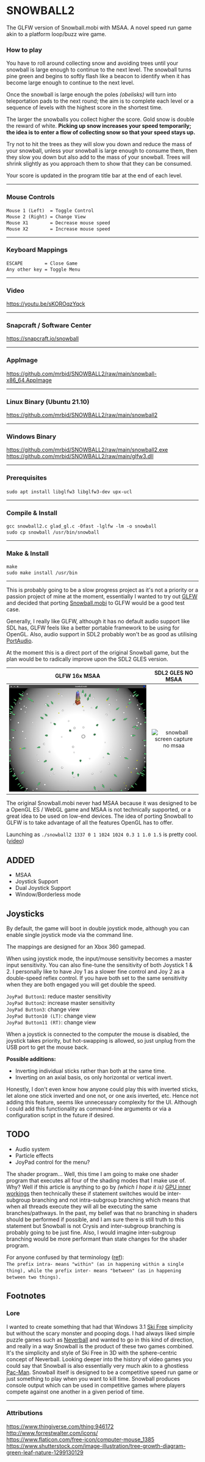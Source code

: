 # SNOWBALL2
The GLFW version of Snowball.mobi with MSAA. A novel speed run game akin to a platform loop/buzz wire game.

### How to play

You have to roll around collecting snow and avoiding trees until your snowball is large enough to continue to the next level. The snowball turns pine green and begins to softly flash like a beacon to identify when it has become large enough to continue to the next level.

Once the snowball is large enough the poles _(obelisks)_ will turn into teleportation pads to the next round; the aim is to complete each level or a sequence of levels with the highest score in the shortest time.

The larger the snowballs you collect higher the score. Gold snow is double the reward of white. **Picking up snow increases your speed temporarily; the idea is to enter a flow of collecting snow so that your speed stays up.**

Try not to hit the trees as they will slow you down and reduce the mass of your snowball, unless your snowball is large enough to consume them, then they slow you down but also add to the mass of your snowball. Trees will shrink slightly as you approach them to show that they can be consumed.

Your score is updated in the program title bar at the end of each level.

---

### Mouse Controls
```
Mouse 1 (Left)  = Toggle Control
Mouse 2 (Right) = Change View
Mouse X1        = Decrease mouse speed
Mouse X2        = Increase mouse speed
```

---

### Keyboard Mappings
```
ESCAPE        = Close Game
Any other key = Toggle Menu
```

---

### Video
https://youtu.be/sKOROqzYqck

---

### Snapcraft / Software Center
https://snapcraft.io/snowball

---

### AppImage
https://github.com/mrbid/SNOWBALL2/raw/main/snowball-x86_64.AppImage

---

### Linux Binary (Ubuntu 21.10)
https://github.com/mrbid/SNOWBALL2/raw/main/snowball2

---

### Windows Binary
https://github.com/mrbid/SNOWBALL2/raw/main/snowball2.exe <br>
https://github.com/mrbid/SNOWBALL2/raw/main/glfw3.dll

---

### Prerequisites
`sudo apt install libglfw3 libglfw3-dev upx-ucl`

---

### Compile & Install
```
gcc snowball2.c glad_gl.c -Ofast -lglfw -lm -o snowball
sudo cp snowball /usr/bin/snowball
```

---

### Make & Install
```
make
sudo make install /usr/bin
```

---

This is probably going to be a slow progress project as it's not a priority or a passion project of mine at the moment, essentially I wanted to try out [GLFW](https://www.glfw.org/) and decided that porting [Snowball.mobi](https://github.com/mrbid/Snowball.mobi) to GLFW would be a good test case.

Generally, I really like GLFW, although it has no default audio support like SDL has, GLFW feels like a better portable framework to be using for OpenGL. Also, audio support in SDL2 probably won't be as good as utilising [PortAudio](http://www.portaudio.com/).

At the moment this is a direct port of the original Snowball game, but the plan would be to radically improve upon the SDL2 GLES version.

GLFW 16x MSAA | SDL2 GLES NO MSAA
:-------------------------:|:-------------------------:
![snowball screen capture 16x msaa](screenshot.png) | ![snowball screen capture no msaa](https://dashboard.snapcraft.io/site_media/appmedia/2021/09/Screenshot_2021-09-26_11-15-10.png)

The original Snowball.mobi never had MSAA because it was designed to be a OpenGL ES / WebGL game and MSAA is not technically supported, or a great idea to be used on low-end devices. The idea of porting Snowball to GLFW is to take advantage of all the features OpenGL has to offer.

Launching as `./snowball2 1337 0 1 1024 1024 0.3 1 1.0 1.5` is pretty cool. ([video](https://youtu.be/n424i-7_4Zw))

## ADDED
- MSAA
- Joystick Support
- Dual Joystick Support
- Window/Borderless mode

## Joysticks
By default, the game will boot in double joystick mode, although you can enable single joystick mode via the command line.

The mappings are designed for an Xbox 360 gamepad.

When using joystick mode, the input/mouse sensitivity becomes a master input sensitivity. You can also fine-tune the sensitivity of both Joystick 1 & 2. I personally like to have Joy 1 as a slower fine control and Joy 2 as a double-speed reflex control. If you have both set to the same sensitivity when they are both engaged you will get double the speed.

`JoyPad Button1`: reduce master sensitivity<br>
`JoyPad Button2`: increase master sensitivity<br>
`JoyPad Button3`: change view<br>
`JoyPad Button10 (LT)`: change view<br>
`JoyPad Button11 (RT)`: change view

When a joystick is connected to the computer the mouse is disabled, the joystick takes priority, but hot-swapping is allowed, so just unplug from the USB port to get the mouse back.

**Possible additions:**
- Inverting individual sticks rather than both at the same time.
- Inverting on an axial basis, os only horizontal or vertical invert.

Honestly, I don't even know how anyone could play this with inverted sticks, let alone one stick inverted and one not, or one axis inverted, etc. Hence not adding this feature, seems like unnecessary complexity for the UI. Although I could add this functionality as command-line arguments or via a configuration script in the future if desired.

## TODO
- Audio system
- Particle effects
- JoyPad control for the menu?

The shader program... Well, this time I am going to make one shader program that executes all four of the shading modes that I make use of. Why? Well if this article is anything to go by _(which I hope it is)_ [GPU inner workings](https://vksegfault.github.io/posts/gentle-intro-gpu-inner-workings/) then technically these if statement switches would be inter-subgroup branching and not intra-subgroup branching which means that when all threads execute they will all be executing the same branches/pathways. In the past, my belief was that no branching in shaders should be performed if possible, and I am sure there is still truth to this statement but Snowball is not Crysis and inter-subgroup branching is probably going to be just fine. Also, I would imagine inter-subgroup branching would be more performant than state changes for the shader program.

For anyone confused by that terminology ([ref](https://www.merriam-webster.com/words-at-play/intra-and-inter-usage)):<br>
`The prefix intra- means "within" (as in happening within a single thing), while the prefix inter- means "between" (as in happening between two things).`

## Footnotes

### Lore

I wanted to create something that had that Windows 3.1 [Ski Free](https://en.wikipedia.org/wiki/SkiFree) simplicity but without the scary monster and pooping dogs. I had always liked simple puzzle games such as [Neverball](https://neverball.org/) and wanted to go in this kind of direction, and really in a way Snowball is the product of these two games combined. It's the simplicity and style of Ski Free in 3D with the sphere-centric concept of Neverball. Looking deeper into the history of video games you could say that Snowball is also essentially very much akin to a ghostless [Pac-Man](https://en.wikipedia.org/wiki/Pac-Man). Snowball itself is designed to be a competitive speed run game or just something to play when you want to kill time. Snowball produces console output which can be used in competitive games where players compete against one another in a given period of time.

---

### Attributions
https://www.thingiverse.com/thing:946172<br>
http://www.forrestwalter.com/icons/<br>
https://www.flaticon.com/free-icon/computer-mouse_1385<br>
https://www.shutterstock.com/image-illustration/tree-growth-diagram-green-leaf-nature-1299130129<br>

